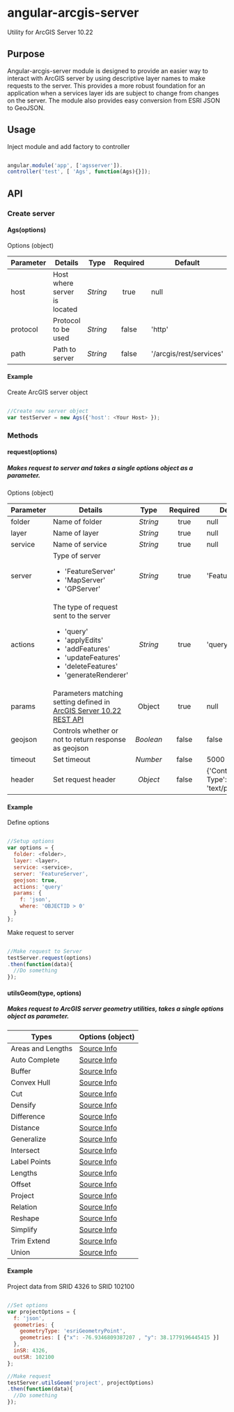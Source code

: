 angular-arcgis-server
======================================

Utility for ArcGIS Server 10.22

## Purpose

Angular-arcgis-server module is designed to provide an easier way to interact with ArcGIS server by using descriptive layer names to make requests to the server. This provides a more robust foundation for an application when a services layer ids are subject to change from changes on the server. The module also provides easy conversion from ESRI JSON to GeoJSON.

## Usage

Inject module and add factory to controller

```javascript

angular.module('app', ['agsserver']).
controller('test', [ 'Ags', function(Ags){}]);

```

## API

### Create server

#### Ags(options)

Options (object)

| Parameter  | Details | Type | Required | Default |
| :------------- | ------------- | :-----------: | :-----------: | -------------- |
| host   | Host where server is located | *String* | true | null |
| protocol  | Protocol to be used  | *String* | false | 'http' |
| path | Path to server | *String* | false | '/arcgis/rest/services' |

#### Example

Create ArcGIS server object

```javascript

//Create new server object
var testServer = new Ags({'host': <Your Host> });

```


### Methods

#### request(options)

##### Makes request to server and takes a single options object as a parameter.

Options (object)

| Parameter  | Details | Type | Required | Default |
| :------------- | ------------- | :-----------: | :-----------: | -------------- |
| folder  | Name of folder  | *String* | true | null |
| layer   | Name of layer   | *String* | true | null |
| service | Name of service | *String* | true | null |
| server  | Type of server <ul><li>'FeatureServer'</li><li>'MapServer'</li><li>'GPServer'</li></ul> | *String* | true | 'FeatureServer' |
| actions | The type of request sent to the server <ul><li>'query'</li><li>'applyEdits'</li><li>'addFeatures'</li><li>'updateFeatures'</li><li>'deleteFeatures'</li><li>'generateRenderer'</li></ul> | *String* | true | 'query' |
| params  | Parameters matching setting defined in [ArcGIS Server 10.22 REST API](http://resources.arcgis.com/en/help/arcgis-rest-api/index.html#/The_ArcGIS_REST_API/02r300000054000000/)| Object | true | null |
| geojson | Controls whether or not to return response as geojson | *Boolean* | false | false |
| timeout | Set timeout | *Number* | false | 5000 |
| header  | Set request header | *Object* | false | {'Content-Type': 'text/plain'} |

#### Example

Define options

```javascript

//Setup options
var options = {
  folder: <folder>,
  layer: <layer>,
  service: <service>,
  server: 'FeatureServer',
  geojson: true,
  actions: 'query'
  params: {
    f: 'json',
    where: 'OBJECTID > 0'
  }
};

```

Make request to server

```javascript

//Make request to Server
testServer.request(options)
.then(function(data){
  //Do something
});

```

#### utilsGeom(type, options)

##### Makes request to ArcGIS server geometry utilities, takes a single options object as parameter.

| Types | Options (object) |
| ----- | ------- |
| Areas and Lengths | [Source Info](http://resources.arcgis.com/en/help/arcgis-rest-api/index.html#/Areas_and_Lengths/02r3000000t4000000/) |
| Auto Complete | [Source Info](http://resources.arcgis.com/en/help/arcgis-rest-api/index.html#/Auto_Complete/02r3000000s0000000/) |
| Buffer | [Source Info](http://resources.arcgis.com/en/help/arcgis-rest-api/index.html#/Buffer/02r3000000s5000000/) |
| Convex Hull | [Source Info](http://resources.arcgis.com/en/help/arcgis-rest-api/index.html#/Convex_Hull/02r3000000pq000000/) |
| Cut | [Source Info](http://resources.arcgis.com/en/help/arcgis-rest-api/index.html#/Cut/02r3000000v5000000/) |
| Densify | [Source Info](http://resources.arcgis.com/en/help/arcgis-rest-api/index.html#/Densify/02r3000000np000000/) |
| Difference | [Source Info](http://resources.arcgis.com/en/help/arcgis-rest-api/index.html#/Difference/02r3000000s3000000/) |
| Distance | [Source Info](http://resources.arcgis.com/en/help/arcgis-rest-api/index.html#/Distance/02r3000000z3000000/) |
| Generalize | [Source Info](http://resources.arcgis.com/en/help/arcgis-rest-api/index.html#/Generalize/02r30000010n000000/) |
| Intersect | [Source Info](http://resources.arcgis.com/en/help/arcgis-rest-api/index.html#/Intersect/02r3000000sr000000/) |
| Label Points | [Source Info](http://resources.arcgis.com/en/help/arcgis-rest-api/index.html#/Label_Points/02r3000000p5000000/) |
| Lengths  | [Source Info](http://resources.arcgis.com/en/help/arcgis-rest-api/index.html#/Lengths/02r3000000qz000000/) |
| Offset  | [Source Info](http://resources.arcgis.com/en/help/arcgis-rest-api/index.html#/Offset/02r3000000v6000000/) |
| Project | [Source Info](http://resources.arcgis.com/en/help/arcgis-rest-api/index.html#/Project/02r3000000pv000000/) |
| Relation | [Source Info](http://resources.arcgis.com/en/help/arcgis-rest-api/index.html#/Relation/02r3000000wz000000/) |
| Reshape  | [Source Info](http://resources.arcgis.com/en/help/arcgis-rest-api/index.html#/Reshape/02r3000000z0000000/) |
| Simplify  | [Source Info](http://resources.arcgis.com/en/help/arcgis-rest-api/index.html#/Simplify/02r3000000pn000000/) |
| Trim Extend | [Source Info](http://resources.arcgis.com/en/help/arcgis-rest-api/index.html#/Trim_Extend/02r30000010z000000/) |
| Union | [Source Info](http://resources.arcgis.com/en/help/arcgis-rest-api/index.html#/Union/02r3000000zq000000/) |

#### Example

Project data from SRID 4326 to SRID 102100

```javascript

//Set options
var projectOptions = {
  f: 'json',
  geometries: {
    geometryType: 'esriGeometryPoint',
    geometries: [ {"x": -76.9346809387207 , "y": 38.1779196445415 }]
  },
  inSR: 4326,
  outSR: 102100
};

//Make request
testServer.utilsGeom('project', projectOptions)
.then(function(data){
  //Do something
});


```
